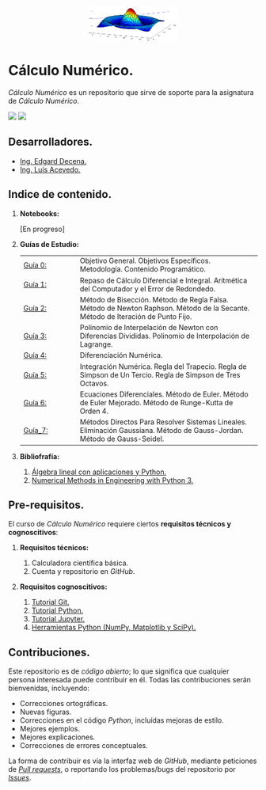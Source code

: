 <div align = "center">
    <img src = "imagenes/logo_calculo_numerico.png" width = "180" height = "70" />
</div>

# Cálculo Numérico.

*Cálculo Numérico* es un repositorio que sirve de soporte para la asignatura de *Cálculo Numérico*.

<img src="https://img.shields.io/badge/License-MIT-green" /> <img src="https://img.shields.io/badge/Python-3.5-blue" />

## Desarrolladores.

* [Ing. Edgard Decena.](mailto:edecena@gmail.com)
* [Ing. Luís Acevedo.](mailto:laar@protonmail.com)

<a name = "indice"></a>

## Indice de contenido.

1. **Notebooks:**

    [En progreso]

1. **Guías de Estudio:**
    <table style = "border:hidden; table-layout:fixed;" border = 0>
        <tbody>
            <tr>
                <td style="width:100px;"><a href="guias/1_guia_calculo_numerico.pdf">Guía 0:</a></td>
                <td>Objetivo General. Objetivos Específicos. Metodología. Contenido Programático.</td>
            </tr>
            <tr>
                <td><a href="guias/1_guia_calculo_numerico.pdf">Guía 1:</a></td>
                <td>Repaso de Cálculo Diferencial e Integral. Aritmética del Computador y el Error de Redondedo.</td>
            </tr>
            <tr>
                <td><a href="guias/2_guia_calculo_numerico.pdf">Guía 2:</a></td>
                <td> Método de Bisección. Método de Regla Falsa. Método de Newton Raphson. Método de la Secante. Método de Iteración de Punto Fijo.</td>
            </tr>
            <tr>
                <td><a href="guias/3_guia_calculo_numerico.pdf">Guía 3:</a></td>
                <td> Polinomio de Interpelación de Newton con Diferencias Divididas. Polinomio de Interpolación de Lagrange.</td>
            </tr>
            <tr>
                <td><a href="guias/4_guia_calculo_numerico.pdf">Guía 4:</a></td>
                <td>Diferenciación Numérica.</td>
            </tr>
            <tr>
                <td><a href="guias/5_guia_calculo_numerico.pdf">Guía 5:</a></td>
                <td>Integración Numérica. Regla del Trapecio. Regla de Simpson de Un Tercio. Regla de Simpson de Tres Octavos.</td>
            </tr>
            <tr>
                <td><a href="guias/6_guia_calculo_numerico.pdf">Guía 6:</a></td>
                <td>Ecuaciones Diferenciales. Método de Euler. Método de Euler Mejorado. Método de Runge-Kutta de Orden 4.</td>
            </tr>
            <tr>
                <td><a href="guias/7_guia_calculo_numerico.pdf">Guía_7:</a></td>
                <td>Métodos Directos Para Resolver Sistemas Lineales. Eliminación Gaussiana. Método de Gauss-Jordan. Método de Gauss-Seidel.</td>
            </tr>
        </tbody>
    </table>

1. **Bibliofrafía:**
    1. [Álgebra lineal con aplicaciones y Python.](libros/Libro_Algebra_Lineal_con_Aplicaciones_Python.pdf)
    1. [Numerical Methods in Engineering with Python 3.](libros/Libro_Jaan_Kiusalaas_2013_Numerical_Methods_in_Engineering_Python_3ed.pdf)

## Pre-requisitos.

El curso de *Cálculo Numérico* requiere ciertos **requisitos técnicos y cognoscitivos**:

1. **Requisitos técnicos:**
    1. Calculadora científica básica.
    1. Cuenta y repositorio en *GitHub*.

1. **Requisitos cognoscitivos:**
    1. [Tutorial Git.](https://github.com/ejdecena/tutorial_git)
    1. [Tutorial Python.](https://github.com/ejdecena/tutorial_python)
    1. [Tutorial Jupyter.](https://github.com/ejdecena/tutorial_jupyter)
    1. [Herramientas Python (NumPy, Matplotlib y SciPy).](https://github.com/ejdecena/herramientas_python)

## Contribuciones.

Este repositorio es de *código abierto*; lo que significa que cualquier persona interesada puede contribuir en él. Todas las contribuciones serán bienvenidas, incluyendo:

* Correcciones ortográficas.
* Nuevas figuras.
* Correcciones en el código *Python*, incluídas mejoras de estilo.
* Mejores ejemplos.
* Mejores explicaciones. 
* Correcciones de errores conceptuales.

La forma de contribuir es vía la interfaz web de *GitHub*, mediante peticiones de [*Pull requests*](https://github.com/ejdecena/tutorial_git/pulls), o reportando los problemas/bugs del repositorio por [*Issues*](https://github.com/ejdecena/tutorial_git/issues).